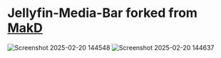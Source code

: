 # Jellyfin-Media-Bar forked from [MakD](https://github.com/MakD/Jellyfin-Media-Bar)

![Screenshot 2025-02-20 144548](https://github.com/user-attachments/assets/3256c30b-6c33-4bab-bb66-f7e0dda927a6)
![Screenshot 2025-02-20 144637](https://github.com/user-attachments/assets/a912c455-b1ca-48b3-afc3-c354e476fadd)
